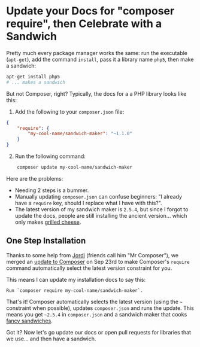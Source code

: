 # Update your Docs for "composer require", then Celebrate with a Sandwich

Pretty much every package manager works the same: run the executable (`apt-get`),
add the command `install`, pass it a library name `php5`, then make a
sandwich:

```bash
apt-get install php5
# ... makes a sandwich
```

But not Composer, right? Typically, the docs for a a PHP library looks like
this:

1. Add the following to your `composer.json` file:

```json
{
    "require": {
        "my-cool-name/sandwich-maker": "~1.1.0"
    }
}
```

2. Run the following command:

```bash
    composer update my-cool-name/sandwich-maker
```

Here are the problems:

- Needing 2 steps is a bummer.
- Manually updating `composer.json` can confuse beginners: "I already
  have a `require` key, should I replace what I have with this?".
- The latest version of my sandwich maker is `2.5.4`, but since I forgot
  to update the docs, people are still installing the ancient version... which
  only makes [grilled cheese](http://lifeasmodernwife.files.wordpress.com/2011/12/img_2240.jpg).

## One Step Installation

Thanks to some help from [Jordi](https://twitter.com/seldaek) (friends call him "Mr Composer"), we merged
an [update to Composer](https://github.com/composer/composer/pull/3096) on Sep 23rd to make Composer's `require` command
automatically select the latest version constraint for you.

This means I can update my installation docs to say this:

    Run `composer require my-cool-name/sandwich-maker`.

That's it! Composer automatically selects the latest version (using the `~`
constraint when possible), updates `composer.json` and runs the update.
This means you get `~2.5.4` in `composer.json` and a sandwich maker
that cooks [fancy sandwiches](http://everyoneneedsaplanb.com/wp-content/uploads/2012/08/Fancy-Sandwich.jpg).

Got it? Now let's go update our docs or open pull requests for libraries
that we use... and then have a sandwich.
